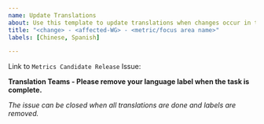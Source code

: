 ```yaml
---
name: Update Translations
about: Use this template to update translations when changes occur in the original WGs.
title: "<change> - <affected-WG> - <metric/focus area name>"
labels: [Chinese, Spanish]

---
```


Link to `Metrics Candidate Release` Issue: 

**Translation Teams - Please remove your language label when the task is complete.**

_The issue can be closed when all translations are done and labels are removed._
